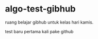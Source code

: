 # algo-test-gibhub
ruang belajar gibhub untuk kelas hari kamis.

test baru pertama kali pake github 
